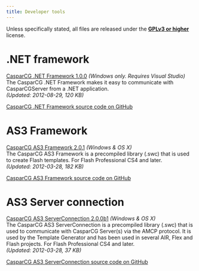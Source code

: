 ```yaml
---
title: Developer tools
---
```


Unless specifically stated, all files are released under the [**GPLv3 or higher**](http://www.gnu.org/licenses/licenses.html#GPL) license.

# .NET framework

[CasparCG .NET Framework 1.0.0](http://sourceforge.net/projects/casparcg/files/CasparCG_.NET_Framework/CasparCG_.NET_Framework_1.0.0/CasparCG_.NET_Framework_1.0.0.zip/download)
_(Windows only. Requires Visual Studio)_<br />
The CasparCG .NET Framework makes it easy to communicate with CasparCGServer from a .NET application. <br />
_(Updated: 2012-08-29, 120 KB)_

[CasparCG .NET Framework source code on GitHub](https://github.com/CasparCG/Tools/)

# AS3 Framework

[CasparCG AS3 Framework 2.0.1](http://sourceforge.net/projects/casparcg/files/CasparCG_AS3_Tools/CasparCG_AS3_Framework/CasparCG_AS3_Framework_2.0.1.zip/download)
_(Windows & OS X)_<br />
The CasparCG AS3 Framework is a precompiled library (.swc) that is used to create Flash templates. For Flash Professional CS4 and later.<br />
_(Updated: 2012-03-28, 182 KB)_

[CasparCG AS3 Framework source code on GitHub](https://github.com/CasparCG/Tools/)

# AS3 Server connection

[CasparCG AS3 ServerConnection 2.0.0b1](http://sourceforge.net/projects/casparcg/files/CasparCG_AS3_Tools/CasparCG_ServerConnection/CasparCG_ServerConnection_2.0.0b1.zip/download)
_(Windows & OS X)_<br />
The CasparCG AS3 ServerConnection is a precompiled library (.swc) that is used to communicate with CasparCG Server(s) via the AMCP protocol. It is used by the Template Generator and has been used in several AIR, Flex and Flash projects. For Flash Professional CS4 and later.<br />
_(Updated: 2012-03-28, 37 KB)_

[CasparCG AS3 ServerConnection source code on GitHub](https://github.com/CasparCG/Tools/)
